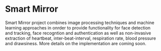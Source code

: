 # Smart Mirror

Smart Mirror project combines image processing techniques and machine learning approaches in onrder to provide functionality for face detection and tracking, face recogntion and authentication as well as non-invasive extraction of heartbeat, inter-beat-interval, respiration rate, blood pressure and drawsiness. More details on the implementation are coming soon. 
